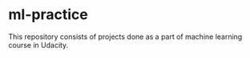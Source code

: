 # ml-practice
This repository consists of projects done as a part of machine learning course in Udacity.
